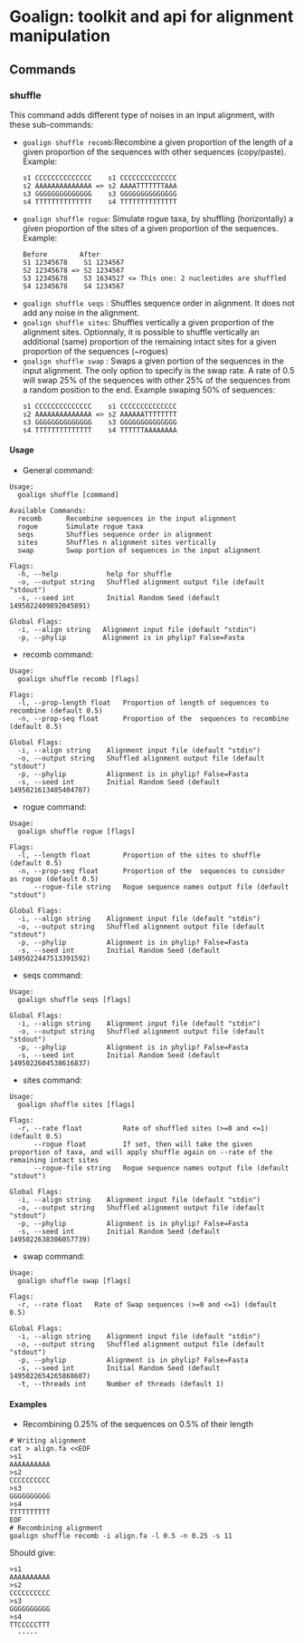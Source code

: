 # Goalign: toolkit and api for alignment manipulation

## Commands

### shuffle
This command adds different type of noises in an input alignment, with these sub-commands:
* `goalign shuffle recomb`:Recombine a given proportion of the length of a given proportion of the sequences with other sequences (copy/paste). 
    Example:
	```
	s1 CCCCCCCCCCCCCC    s1 CCCCCCCCCCCCCC
	s2 AAAAAAAAAAAAAA => s2 AAAATTTTTTTAAA
	s3 GGGGGGGGGGGGGG    s3 GGGGGGGGGGGGGG
	s4 TTTTTTTTTTTTTT    s4 TTTTTTTTTTTTTT
	```
* `goalign shuffle rogue`: Simulate rogue taxa, by shuffling (horizontally) a given proportion of the sites of a given proportion of the sequences. 
	Example:
	```
	Before        After
	S1 12345678    S1 1234567
	S2 12345678 => S2 1234567
	S3 12345678    S3 1634527 <= This one: 2 nucleotides are shuffled
	S4 12345678    S4 1234567
	```
* `goalign shuffle seqs` : Shuffles sequence order in alignment. It does not add any noise in the alignment.
* `goalign shuffle sites`: Shuffles vertically a given proportion of the alignment sites. Optionnaly, it is possible to shuffle vertically an additional (same) proportion of the remaining intact sites for a given proportion of the sequences (~rogues)
* `goalign shuffle swap` : Swaps a given portion of the sequences in the input alignment. The only option to specify is the swap rate. A rate of 0.5 will swap 25% of the sequences with other 25% of the sequences from a random position to the end. Example swaping 50% of sequences:
  ```
  s1 CCCCCCCCCCCCCC    s1 CCCCCCCCCCCCCC
  s2 AAAAAAAAAAAAAA => s2 AAAAAATTTTTTTT
  s3 GGGGGGGGGGGGGG    s3 GGGGGGGGGGGGGG
  s4 TTTTTTTTTTTTTT    s4 TTTTTTAAAAAAAA
  ```


#### Usage
* General command:
```
Usage:
  goalign shuffle [command]

Available Commands:
  recomb      Recombine sequences in the input alignment
  rogue       Simulate rogue taxa
  seqs        Shuffles sequence order in alignment
  sites       Shuffles n alignment sites vertically
  swap        Swap portion of sequences in the input alignment

Flags:
  -h, --help            help for shuffle
  -o, --output string   Shuffled alignment output file (default "stdout")
  -s, --seed int        Initial Random Seed (default 1495022409892045891)

Global Flags:
  -i, --align string   Alignment input file (default "stdin")
  -p, --phylip         Alignment is in phylip? False=Fasta
```

* recomb command:
```
Usage:
  goalign shuffle recomb [flags]

Flags:
  -l, --prop-length float   Proportion of length of sequences to recombine (default 0.5)
  -n, --prop-seq float      Proportion of the  sequences to recombine (default 0.5)

Global Flags:
  -i, --align string    Alignment input file (default "stdin")
  -o, --output string   Shuffled alignment output file (default "stdout")
  -p, --phylip          Alignment is in phylip? False=Fasta
  -s, --seed int        Initial Random Seed (default 1495021613485404707)
```

* rogue command:
```
Usage:
  goalign shuffle rogue [flags]

Flags:
  -l, --length float        Proportion of the sites to shuffle (default 0.5)
  -n, --prop-seq float      Proportion of the  sequences to consider as rogue (default 0.5)
      --rogue-file string   Rogue sequence names output file (default "stdout")

Global Flags:
  -i, --align string    Alignment input file (default "stdin")
  -o, --output string   Shuffled alignment output file (default "stdout")
  -p, --phylip          Alignment is in phylip? False=Fasta
  -s, --seed int        Initial Random Seed (default 1495022447513391592)
```

* seqs command:
```
Usage:
  goalign shuffle seqs [flags]

Global Flags:
  -i, --align string    Alignment input file (default "stdin")
  -o, --output string   Shuffled alignment output file (default "stdout")
  -p, --phylip          Alignment is in phylip? False=Fasta
  -s, --seed int        Initial Random Seed (default 1495022604538616837)
```

* sites command:
```
Usage:
  goalign shuffle sites [flags]

Flags:
  -r, --rate float          Rate of shuffled sites (>=0 and <=1) (default 0.5)
      --rogue float         If set, then will take the given proportion of taxa, and will apply shuffle again on --rate of the remaining intact sites
      --rogue-file string   Rogue sequence names output file (default "stdout")

Global Flags:
  -i, --align string    Alignment input file (default "stdin")
  -o, --output string   Shuffled alignment output file (default "stdout")
  -p, --phylip          Alignment is in phylip? False=Fasta
  -s, --seed int        Initial Random Seed (default 1495022638306057739)
```

* swap command:
```
Usage:
  goalign shuffle swap [flags]

Flags:
  -r, --rate float   Rate of Swap sequences (>=0 and <=1) (default 0.5)

Global Flags:
  -i, --align string    Alignment input file (default "stdin")
  -o, --output string   Shuffled alignment output file (default "stdout")
  -p, --phylip          Alignment is in phylip? False=Fasta
  -s, --seed int        Initial Random Seed (default 1495022654265868607)
  -t, --threads int     Number of threads (default 1)
```

#### Examples
* Recombining 0.25% of the sequences on 0.5% of their length
```
# Writing alignment
cat > align.fa <<EOF
>s1
AAAAAAAAAA
>s2
CCCCCCCCCC
>s3
GGGGGGGGGG
>s4
TTTTTTTTTT
EOF
# Recombining alignment
goalign shuffle recomb -i align.fa -l 0.5 -n 0.25 -s 11
```

Should give:
```
>s1
AAAAAAAAAA
>s2
CCCCCCCCCC
>s3
GGGGGGGGGG
>s4
TTCCCCCTTT
  -----
```
